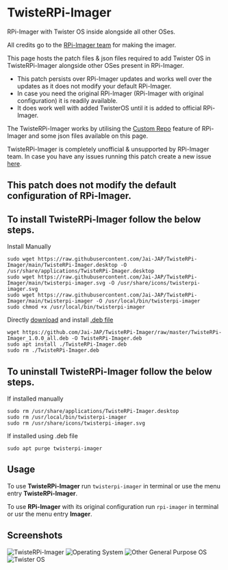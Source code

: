 # TwisteRPi-Imager
RPi-Imager with Twister OS inside alongside all other OSes. 

All credits go to the [RPi-Imager team](https://github.com/raspberry/rpi-imager) for making the imager.  

This page hosts the patch files & json files required to add Twister OS in TwisteRPi-Imager alongside other OSes present in RPi-Imager.

   - This patch persists over RPi-Imager updates and works well over the updates as it does not modify your default RPi-Imager.
   - In case you need the original RPi-Imager (RPi-Imager with original configuration) it is readily available.
   - It does work well with added TwisterOS until it is added to official RPi-Imager.

The TwisteRPi-Imager works by utilising the [Custom Repo](https://github.com/raspberrypi/rpi-imager#custom-repository) feature of RPi-Imager and some json files available on this page.

TwisteRPi-Imager is completely unofficial & unsupported by RPi-Imager team.
In case you have any issues running this patch create a new issue [here](https://github.com/Jai-JAP/TwisteRpi-Imager/issues).
    
## This patch does not modify the default configuration of RPi-Imager.

## To install TwisteRPi-Imager follow the below steps.  

Install Manually
```
sudo wget https://raw.githubusercontent.com/Jai-JAP/TwisteRPi-Imager/main/TwisteRPi-Imager.desktop -O /usr/share/applications/TwisteRPi-Imager.desktop
sudo wget https://raw.githubusercontent.com/Jai-JAP/TwisteRPi-Imager/main/twisterpi-imager.svg -O /usr/share/icons/twisterpi-imager.svg
sudo wget https://raw.githubusercontent.com/Jai-JAP/TwisteRPi-Imager/main/twisterpi-imager -O /usr/local/bin/twisterpi-imager
sudo chmod +x /usr/local/bin/twisterpi-imager
```

Directly [download](https://github.com/Jai-JAP/TwisteRPi-Imager/raw/master/TwisteRPi-Imager_1.0.0_all.deb) and install [.deb file](https://github.com/Jai-JAP/TwisteRPi-Imager/blob/master/TwisteRPi-Imager_1.0.0_all.deb)
```
wget https://github.com/Jai-JAP/TwisteRPi-Imager/raw/master/TwisteRPi-Imager_1.0.0_all.deb -O TwisteRPi-Imager.deb
sudo apt install ./TwisteRPi-Imager.deb
sudo rm ./TwisteRPi-Imager.deb
```

## To uninstall TwisteRPi-Imager follow the below steps.

If installed manually
```
sudo rm /usr/share/applications/TwisteRPi-Imager.desktop
sudo rm /usr/local/bin/twisterpi-imager
sudo rm /usr/share/icons/twisterpi-imager.svg
```

If installed using .deb file
```
sudo apt purge twisterpi-imager
```
## Usage

To use **TwisteRPi-Imager**  run `twisterpi-imager` in terminal or use the menu entry **TwisteRPi-Imager**. 

To use **RPi-Imager**  with its original configuration run `rpi-imager` in terminal or usr the menu entry **Imager**.

## Screenshots
![TwisteRPi-Imager](https://user-images.githubusercontent.com/78354625/114858460-1c330f00-9e07-11eb-9fd6-84f92d13cdda.png)
![Operating System](https://user-images.githubusercontent.com/78354625/114858514-2ce38500-9e07-11eb-9d2a-49214f34454b.png)
![Other General Purpose OS](https://user-images.githubusercontent.com/78354625/114858529-31a83900-9e07-11eb-80d1-046932510aea.png)
![Twister OS](https://user-images.githubusercontent.com/78354625/114858540-35d45680-9e07-11eb-9d7e-ab8f0ab56d9a.png)


